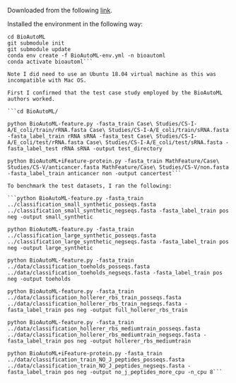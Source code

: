 Downloaded from the following [link](https://github.com/Bonidia/BioAutoML).

Installed the environment in the following way:

```git clone https://github.com/Bonidia/BioAutoML.git BioAutoML
cd BioAutoML
git submodule init
git submodule update
conda env create -f BioAutoML-env.yml -n bioautoml
conda activate bioautoml```

Note I did need to use an Ubuntu 18.04 virtual machine as this was incompatible with Mac OS.

First I confirmed that the test case study employed by the BioAutoML authors worked.

```cd BioAutoML/

python BioAutoML-feature.py -fasta_train Case\ Studies/CS-I-A/E_coli/train/rRNA.fasta Case\ Studies/CS-I-A/E_coli/train/sRNA.fasta -fasta_label_train rRNA sRNA -fasta_test Case\ Studies/CS-I-A/E_coli/test/rRNA.fasta Case\ Studies/CS-I-A/E_coli/test/sRNA.fasta -fasta_label_test rRNA sRNA -output test_directory

python BioAutoML+iFeature-protein.py -fasta_train MathFeature/Case\ Studies/CS-V/anticancer.fasta MathFeature/Case\ Studies/CS-V/non.fasta -fasta_label_train anticancer non -output cancertest```

To benchmark the test datasets, I ran the following:

```python BioAutoML-feature.py -fasta_train ../classification_small_synthetic_posseqs.fasta ../classification_small_synthetic_negseqs.fasta -fasta_label_train pos neg -output small_synthetic

python BioAutoML-feature.py -fasta_train ../classification_large_synthetic_posseqs.fasta ../classification_large_synthetic_negseqs.fasta -fasta_label_train pos neg -output large_synthetic

python BioAutoML-feature.py -fasta_train ../data/classification_toeholds_posseqs.fasta ../data/classification_toeholds_negseqs.fasta -fasta_label_train pos neg -output toeholds

python BioAutoML-feature.py -fasta_train ../data/classification_hollerer_rbs_train_posseqs.fasta ../data/classification_hollerer_rbs_train_negseqs.fasta -fasta_label_train pos neg -output full_hollerer_rbs_train

python BioAutoML-feature.py -fasta_train ../data/classification_hollerer_rbs_mediumtrain_posseqs.fasta ../data/classification_hollerer_rbs_mediumtrain_negseqs.fasta -fasta_label_train pos neg -output hollerer_rbs_mediumtrain

python BioAutoML+iFeature-protein.py -fasta_train ../data/classification_train_NO_J_peptides_posseqs.fasta ../data/classification_train_NO_J_peptides_negseqs.fasta -fasta_label_train pos neg -output no_j_peptides_more_cpu -n_cpu 8```
